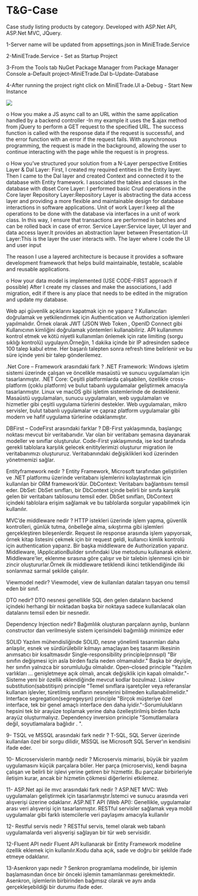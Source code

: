 # T&G-Case
Case study listing products by category. Developed with ASP.Net API, ASP.Net MVC, JQuery.

1-Server name will be updated from appsettings.json in MiniETrade.Service

2-MiniETrade.Service - Set as Startup Project

3-From the Tools tab NuGet Package Manager from Package Manager Console
a-Default project-MiniETrade.Dal
b-Update-Database

4-After running the project right click on MiniETrade.UI
a-Debug - Start New Instance

<img src="https://user-images.githubusercontent.com/107270736/216539851-bdaa5559-2a6a-4d16-9c93-6052c4d5a00c.png"></img>


o How you make a JS async call to an URL within the same application handled by a
backend controller
-In my example it uses the $.ajax method from jQuery to perform a GET request to the specified URL.
The success function is called with the response data if the request is successful, and the error function with an error if the request fails.
With asynchronous programming, the request is made in the background, allowing the user to continue interacting with the page while the request is in progress.

o How you’ve structured your solution from a N-Layer perspective
Entities Layer & Dal Layer: First, I created my required entities in the Entity layer.
Then I came to the Dal layer and created Context and connected it to the database with Entity framework.
I associated the tables and classes in the database with dbset
Core Layer: I performed basic Crud operations in the Core layer
Repository Layer:Repository Layer is abstracting the data access layer and providing a more flexible and maintainable design for database interactions in software applications.
Unit of work Layer:I keep all the operations to be done with the database via interfaces in a unit of work class.
In this way, I ensure that transactions are performed in batches and can be rolled back in case of error.
Service Layer:Service layer, UI layer and data access layer.It provides an abstraction layer between
Presentation-UI Layer:This is the layer the user interacts with. The layer where I code the UI and user input

The reason I use a layered architecture is because it provides a software development framework that helps build maintainable, testable, scalable and reusable applications.

o How your data model is implemented (USE CODE-FIRST approach if possible)
After I create my classes and make the associations, I add migration, edit if there is any place that needs to be edited in the migration and update my database.
















Web api güvenlik açıklarını kapatmak için ne yaparız ?
Kullanıcıları doğrulamak ve yetkilendirmek için Authentication ve Authorization işlemleri yapılmalıdır.  Örnek olarak JWT (JSON Web Token , OpenID Connect gibi Kullanıcının kimliğini doğrulamak yöntemleri kullanabiliriz.
API kullanımını kontrol etmek ve kötü niyetli kullanımları önlemek için rate limiting (sorgu sıklığı kontrolü) uygulayın.Örneğin, 1 dakika içinde bir IP adresinden sadece 100 talep kabul etme.
Her başarılı talepten sonra refresh time belirlenir ve bu süre içinde yeni bir talep gönderilemez.

.Net Core – Framework arasındaki fark ?
 .NET Framework: Windows işletim sistemi üzerinde çalışan ve öncelikle masaüstü ve sunucu uygulamaları için tasarlanmıştır.
.NET Core: Çeşitli platformlarda çalışabilen, özellikle cross-platform (çoklu platform) ve bulut tabanlı uygulamalar geliştirmek amacıyla tasarlanmıştır. Linux ve macOS gibi işletim sistemlerinde de desteklenir.
Masaüstü uygulamaları, sunucu uygulamaları, web uygulamaları ve hizmetler gibi çeşitli uygulama türlerini destekler.
Web uygulamaları, mikro servisler, bulut tabanlı uygulamalar ve çapraz platform uygulamalar gibi modern ve hafif uygulama türlerine odaklanmıştır.

DBFirst – CodeFirst arasındaki farklar ?
DB-First yaklaşımında, başlangıç noktası mevcut bir veritabanıdır. Var olan bir veritabanı şemasına dayanarak modeller ve sınıflar oluşturulur.
Code-First yaklaşımında, ise kod tarafında gerekli tablolara karşılık gelecek enititylerimizi oluşturur migration ile veritabanımızı oluştururuz. Veritabanındaki değişiklikleri kod üzerinden yönetmemizi sağlar.

Entityframework nedir ?
Entity Framework, Microsoft tarafından geliştirilen ve .NET platformu üzerinde veritabanı işlemlerini kolaylaştırmak için kullanılan bir ORM framework’dür.
DbContext: Veritabanı bağlantısını temsil eder.
DbSet: DbSet<T> sınıfları, bir DbContext içinde belirli bir sınıfa karşılık gelen bir veritabanı tablosunu temsil eder.
DbSet<T> sınıfları, DbContext içindeki tablolara erişim sağlamak ve bu tablolarda sorgular yapabilmek için kullanılır. 

MVC’de middleware nedir ?
HTTP istekleri üzerinde işlem yapma, güvenlik kontrolleri, günlük tutma, önbelleğe alma, sıkıştırma gibi işlemleri gerçekleştiren bileşenlerdir. 
Request ile response arasında işlem yapıyorsak, örnek kitap listesini çekmek için bir request geldi, kullanıcı kimlik kontrolü için authentication yaparız. Bir başka middleware de Authorization yaparız.
Middleware, IApplicationBuilder sınıfındaki Use metodunu kullanarak eklenir. Middleware'ler, eklenme sırasına göre çalışır ve bir talebin işlenmesi için bir zincir oluştururlar.Örnek ilk middleware tetiklendi ikinci tetiklendiğinde ilki sonlanmaz sarmal şekilde çalışılır.

Viewmodel nedir?
Viewmodel, view de kullanılan dataları taşıyan onu temsil eden bir sınıf.

DTO nedir?
DTO nesnesi genellikle SQL den gelen dataların backend içindeki herhangi bir noktadan başka bir noktaya sadece kullanılacak olan datalarını temsil eden bir nesnedir.

Dependency Injection nedir?
Bağımlılık oluşturan parçaların ayrılıp, bunların constructor dan verilmesiyle sistem içerisindeki bağımlılığı minimize eder

SOLID Yazılım mühendisliğinde SOLID, nesne yönelimli tasarımları daha anlaşılır, esnek ve sürdürülebilir kılmayı amaçlayan beş tasarım ilkesinin anımsatıcı bir kısaltmasıdır
 Single-responsibility principle(prınsıpl) "Bir sınıfın değişmesi için asla birden fazla neden olmamalıdır." Başka bir deyişle, her sınıfın yalnızca bir sorumluluğu olmalıdır. 
 Open–closed principle "Yazılım varlıkları ... genişletmeye açık olmalı, ancak değişiklik için kapalı olmalıdır."-Sisteme yeni bir özellik eklendiğinde mevcut kodlar bozulmaz.
 Liskov substitution(sabstitişın) principle "Temel sınıflara işaretçiler veya referanslar kullanan işlevler, türetilmiş sınıfların nesnelerini bilmeden kullanabilmelidir."
 Interface segregation(segıregeyşın) principle "Birçok müşteriye özel interface, tek bir genel amaçlı interface den daha iyidir."-Sorumlulukların hepsini tek bir arayüze toplamak yerine daha özelleştirilmiş birden fazla arayüz oluşturmalıyız.
 Dependency inversion principle  "Somutlamalara değil, soyutlamalara bağlıdır . ".

 
9-  	TSQL ve MSSQL arasındaki fark nedir ?
T-SQL, SQL Server üzerinde kullanılan özel bir sorgu dilidir, MSSQL ise Microsoft SQL Server'ın kendisini ifade eder. 

10- Microservislerin mantığı nedir ?
Microservis mimarisi, büyük bir yazılım uygulamasını küçük parçalara böler.
Her parça (microservis), kendi başına çalışan ve belirli bir işlevi yerine getiren bir hizmettir. Bu parçalar birbirleriyle iletişim kurar, ancak bir hizmetin çökmesi diğerlerini etkilemez.

11- ASP.Net api ile mvc arasındaki fark nedir ?
ASP.NET MVC: Web uygulamaları geliştirmek için tasarlanmıştır.İstemci ve sunucu arasında veri alışverişi üzerine odaklanır.
ASP.NET API (Web API): Genellikle, uygulamalar arası veri alışverişi için tasarlanmıştır. RESTful servisler sağlamak veya mobil uygulamalar gibi farklı istemcilerle veri paylaşımı amacıyla kullanılır

12- Restful servis nedir ?
RESTful servis, temel olarak web tabanlı uygulamalarda veri alışverişi sağlayan bir tür web servisidir. 

12-Fluent API nedir
 Fluent API kullanarak bir Entity Framework modeline özellik eklemek için kullanılır.Kodu daha açık, sade ve doğru bir şekilde ifade etmeye odaklanır.
 
13-Asenkron yapı nedir ?
Senkron programlama modelinde, bir işlemin başlamasından önce bir önceki işlemin tamamlanması gerekmektedir.
Asenkron, işlemlerin birbirinden bağımsız olarak ve aynı anda gerçekleşebildiği bir durumu ifade eder.

